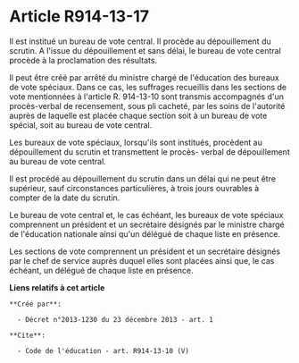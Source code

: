 # Article R914-13-17

Il est institué un bureau de vote central. Il procède au dépouillement du scrutin. A l'issue du dépouillement et sans délai,
le bureau de vote central procède à la proclamation des résultats. 

Il peut être créé par arrêté du ministre chargé de l'éducation des bureaux de vote spéciaux. Dans ce cas, les suffrages
recueillis dans les sections de vote mentionnées à l'article R. 914-13-10 sont transmis accompagnés d'un procès-verbal de
recensement, sous pli cacheté, par les soins de l'autorité auprès de laquelle est placée chaque section soit à un bureau de
vote spécial, soit au bureau de vote central. 

Les bureaux de vote spéciaux, lorsqu'ils sont institués, procèdent au dépouillement du scrutin et transmettent le procès-
verbal de dépouillement au bureau de vote central. 

Il est procédé au dépouillement du scrutin dans un délai qui ne peut être supérieur, sauf circonstances particulières, à
trois jours ouvrables à compter de la date du scrutin. 

Le bureau de vote central et, le cas échéant, les bureaux de vote spéciaux comprennent un président et un secrétaire désignés
par le ministre chargé de l'éducation nationale ainsi qu'un délégué de chaque liste en présence. 

Les sections de vote comprennent un président et un secrétaire désignés par le chef de service auprès duquel elles sont
placées ainsi que, le cas échéant, un délégué de chaque liste en présence.

**Liens relatifs à cet article**

	**Créé par**:

	  - Décret n°2013-1230 du 23 décembre 2013 - art. 1

	**Cite**:

	  - Code de l'éducation - art. R914-13-10 (V)
